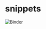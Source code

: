 # snippets

[![Binder](https://mybinder.org/badge_logo.svg)](https://mybinder.org/v2/gh/awchisholm/snippets.git/meme?urlpath=git-pull%3Frepo%3Dhttps%253A%252F%252Fgithub.com%252Fawchisholm%252Fsnippets.git%26urlpath%3Dtree%252Fsnippets%252FMemes.ipynb%26branch%3Dmeme)
